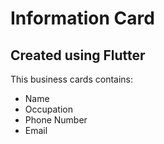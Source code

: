 # Information Card
## Created using Flutter

This business cards contains:
* Name
* Occupation
* Phone Number
* Email

